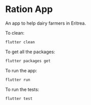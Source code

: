 # Ration App

An app to help dairy farmers in Eritrea.

To clean:

```bash
flutter clean
```

To get all the packages:

```bash
flutter packages get
```

To run the app:

```bash
flutter run
```

To run the tests:

```bash
flutter test
```
